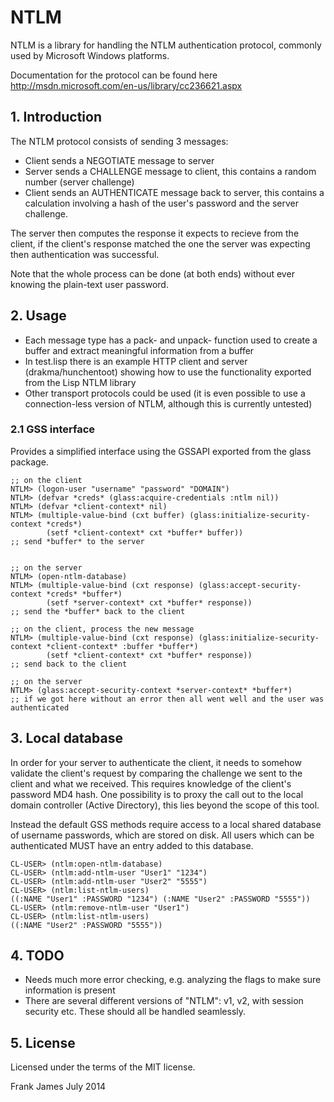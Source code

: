 
# NTLM

NTLM is a library for handling the NTLM authentication protocol, commonly used by Microsoft Windows platforms.

Documentation for the protocol can be found here http://msdn.microsoft.com/en-us/library/cc236621.aspx

## 1. Introduction

The NTLM protocol consists of sending 3 messages:
* Client sends a NEGOTIATE message to server
* Server sends a CHALLENGE message to client, this contains a random number (server challenge)
* Client sends an AUTHENTICATE message back to server, this contains a calculation involving a hash 
of the user's password and the server challenge.

The server then computes the response it expects to recieve from the client, if the client's response 
matched the one the server was expecting then authentication was successful. 

Note that the whole process can be done (at both ends) without ever knowing the plain-text user password.


## 2. Usage

* Each message type has a pack- and unpack- function used to create a buffer and extract meaningful information from a buffer
* In test.lisp there is an example HTTP client and server (drakma/hunchentoot) showing how to use the functionality exported from the Lisp NTLM library
* Other transport protocols could be used (it is even possible to use a connection-less version of NTLM, although this is currently untested)

### 2.1 GSS interface
Provides a simplified interface using the GSSAPI exported from the glass package.

```
;; on the client 
NTLM> (logon-user "username" "password" "DOMAIN")
NTLM> (defvar *creds* (glass:acquire-credentials :ntlm nil))
NTLM> (defvar *client-context* nil)
NTLM> (multiple-value-bind (cxt buffer) (glass:initialize-security-context *creds*)
        (setf *client-context* cxt *buffer* buffer))
;; send *buffer* to the server 


;; on the server 
NTLM> (open-ntlm-database)
NTLM> (multiple-value-bind (cxt response) (glass:accept-security-context *creds* *buffer*)
        (setf *server-context* cxt *buffer* response))
;; send the *buffer* back to the client 

;; on the client, process the new message
NTLM> (multiple-value-bind (cxt response) (glass:initialize-security-context *client-context* :buffer *buffer*)
        (setf *client-context* cxt *buffer* response))
;; send back to the client

;; on the server 
NTLM> (glass:accept-security-context *server-context* *buffer*)
;; if we got here without an error then all went well and the user was authenticated

```

## 3. Local database
In order for your server to authenticate the client, it needs to somehow validate the client's request
by comparing the challenge we sent to the client and what we received. This requires knowledge of the client's 
password MD4 hash. One possibility is to proxy the call out to the local domain controller (Active Directory),
this lies beyond the scope of this tool.

Instead the default GSS methods require access to a local shared database of username passwords, 
which are stored on disk. All users which can be authenticated MUST have an entry added to this database.


```
CL-USER> (ntlm:open-ntlm-database)
CL-USER> (ntlm:add-ntlm-user "User1" "1234")
CL-USER> (ntlm:add-ntlm-user "User2" "5555")
CL-USER> (ntlm:list-ntlm-users)
((:NAME "User1" :PASSWORD "1234") (:NAME "User2" :PASSWORD "5555"))
CL-USER> (ntlm:remove-ntlm-user "User1")
CL-USER> (ntlm:list-ntlm-users)
((:NAME "User2" :PASSWORD "5555"))
```


## 4. TODO

* Needs much more error checking, e.g. analyzing the flags to make sure information is present
* There are several different versions of "NTLM": v1, v2, with session security etc. 
These should all be handled seamlessly.

## 5. License
Licensed under the terms of the MIT license.

Frank James
July 2014

